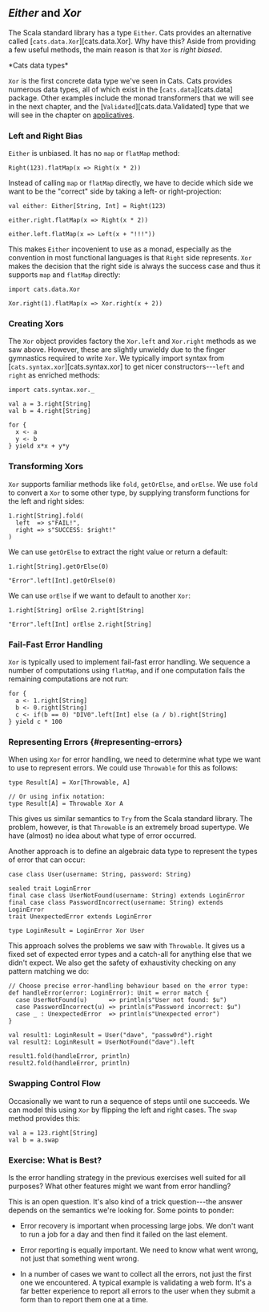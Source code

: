 ## *Either* and *Xor*

The Scala standard library has a type `Either`. Cats provides an alternative called [`cats.data.Xor`][cats.data.Xor]. Why have this? Aside from providing a few useful methods, the main reason is that `Xor` is *right biased*.

<div class="callout callout-info">
*Cats data types*

`Xor` is the first concrete data type we've seen in Cats. Cats provides numerous data types, all of which exist in the [`cats.data`][cats.data] package. Other examples include the monad transformers that we will see in the next chapter, and the [`Validated`][cats.data.Validated] type that we will see in the chapter on [applicatives](#applicatives).
</div>

### Left and Right Bias

`Either` is unbiased. It has no `map` or `flatMap` method:

```tut:book:fail
Right(123).flatMap(x => Right(x * 2))
```

Instead of calling `map` or `flatMap` directly, we have to decide which side we want to be the "correct" side by taking a left- or right-projection:

```tut:book
val either: Either[String, Int] = Right(123)

either.right.flatMap(x => Right(x * 2))

either.left.flatMap(x => Left(x + "!!!"))
```

This makes `Either` incovenient to use as a monad, especially as the convention in most functional languages is that `Right` side represents. `Xor` makes the decision that the right side is always the success case and thus it supports `map` and `flatMap` directly:

```tut:book
import cats.data.Xor

Xor.right(1).flatMap(x => Xor.right(x + 2))
```

### Creating Xors

The `Xor` object provides factory the `Xor.left` and `Xor.right` methods as we saw above. However, these are slightly unwieldy due to the finger gymnastics required to write `Xor`. We typically import syntax from [`cats.syntax.xor`][cats.syntax.xor] to get nicer constructors---`left` and `right` as enriched methods:

```tut:book
import cats.syntax.xor._

val a = 3.right[String]
val b = 4.right[String]

for {
  x <- a
  y <- b
} yield x*x + y*y
```

### Transforming Xors

`Xor` supports familiar methods like `fold`, `getOrElse`, and `orElse`. We use `fold` to convert a `Xor` to some other type, by supplying transform functions for the left and right sides:

```tut:book
1.right[String].fold(
  left  => s"FAIL!",
  right => s"SUCCESS: $right!"
)
```

We can use `getOrElse` to extract the right value or return a default:

```tut:book
1.right[String].getOrElse(0)

"Error".left[Int].getOrElse(0)
```

We can use `orElse` if we want to default to another `Xor`:

```tut:book
1.right[String] orElse 2.right[String]

"Error".left[Int] orElse 2.right[String]
```

### Fail-Fast Error Handling

`Xor` is typically used to implement fail-fast error handling. We sequence a number of computations using `flatMap`, and if one computation fails the remaining computations are not run:

```tut:book
for {
  a <- 1.right[String]
  b <- 0.right[String]
  c <- if(b == 0) "DIV0".left[Int] else (a / b).right[String]
} yield c * 100
```

### Representing Errors {#representing-errors}

When using `Xor` for error handling, we need to determine what type we want to use to represent errors. We could use `Throwable` for this as follows:

```tut:book
type Result[A] = Xor[Throwable, A]

// Or using infix notation:
type Result[A] = Throwable Xor A
```

This gives us similar semantics to `Try` from the Scala standard library. The problem, however, is that `Throwable` is an extremely broad supertype. We have (almost) no idea about what type of error occurred.

Another approach is to define an algebraic data type to represent the types of error that can occur:

```tut:book
case class User(username: String, password: String)

sealed trait LoginError
final case class UserNotFound(username: String) extends LoginError
final case class PasswordIncorrect(username: String) extends LoginError
trait UnexpectedError extends LoginError

type LoginResult = LoginError Xor User
```

This approach solves the problems we saw with `Throwable`. It gives us a fixed set of expected error types and a catch-all for anything else that we didn't expect. We also get the safety of exhaustivity checking on any pattern matching we do:

```tut:book
// Choose precise error-handling behaviour based on the error type:
def handleError(error: LoginError): Unit = error match {
  case UserNotFound(u)      => println(s"User not found: $u")
  case PasswordIncorrect(u) => println(s"Password incorrect: $u")
  case _ : UnexpectedError  => println(s"Unexpected error")
}

val result1: LoginResult = User("dave", "passw0rd").right
val result2: LoginResult = UserNotFound("dave").left

result1.fold(handleError, println)
result2.fold(handleError, println)
```

### Swapping Control Flow

Occasionally we want to run a sequence of steps until one succeeds. We can model this using `Xor` by flipping the left and right cases. The `swap` method provides this:

```tut:book
val a = 123.right[String]
val b = a.swap
```

### Exercise: What is Best?

Is the error handling strategy in the previous exercises well suited for all purposes? What other features might we want from error handling?

<div class="solution">
This is an open question. It's also kind of a trick question---the answer depends on the semantics we're looking for. Some points to ponder:

- Error recovery is important when processing large jobs. We don't want to run a job for a day and then find it failed on the last element.

- Error reporting is equally important. We need to know what went wrong, not just that something went wrong.

- In a number of cases we want to collect all the errors, not just the first one we encountered. A typical example is validating a web form. It's a far better experience to report all errors to the user when they submit a form than to report them one at a time.
</div>

